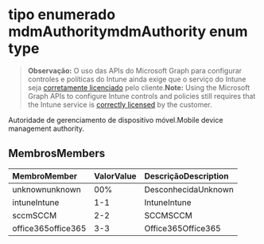 # <a name="mdmauthority-enum-type"></a><span data-ttu-id="b3777-101">tipo enumerado mdmAuthority</span><span class="sxs-lookup"><span data-stu-id="b3777-101">mdmAuthority enum type</span></span>

> <span data-ttu-id="b3777-102">**Observação:** O uso das APIs do Microsoft Graph para configurar controles e políticas do Intune ainda exige que o serviço do Intune seja [corretamente licenciado](https://go.microsoft.com/fwlink/?linkid=839381) pelo cliente.</span><span class="sxs-lookup"><span data-stu-id="b3777-102">**Note:** Using the Microsoft Graph APIs to configure Intune controls and policies still requires that the Intune service is [correctly licensed](https://go.microsoft.com/fwlink/?linkid=839381) by the customer.</span></span>

<span data-ttu-id="b3777-103">Autoridade de gerenciamento de dispositivo móvel.</span><span class="sxs-lookup"><span data-stu-id="b3777-103">Mobile device management authority.</span></span>
## <a name="members"></a><span data-ttu-id="b3777-104">Membros</span><span class="sxs-lookup"><span data-stu-id="b3777-104">Members</span></span>
|<span data-ttu-id="b3777-105">Membro</span><span class="sxs-lookup"><span data-stu-id="b3777-105">Member</span></span>|<span data-ttu-id="b3777-106">Valor</span><span class="sxs-lookup"><span data-stu-id="b3777-106">Value</span></span>|<span data-ttu-id="b3777-107">Descrição</span><span class="sxs-lookup"><span data-stu-id="b3777-107">Description</span></span>|
|:---|:---|:---|
|<span data-ttu-id="b3777-108">unknown</span><span class="sxs-lookup"><span data-stu-id="b3777-108">unknown</span></span>|<span data-ttu-id="b3777-109">0</span><span class="sxs-lookup"><span data-stu-id="b3777-109">0%</span></span>|<span data-ttu-id="b3777-110">Desconhecida</span><span class="sxs-lookup"><span data-stu-id="b3777-110">Unknown</span></span>|
|<span data-ttu-id="b3777-111">intune</span><span class="sxs-lookup"><span data-stu-id="b3777-111">Intune</span></span>|<span data-ttu-id="b3777-112">1</span><span class="sxs-lookup"><span data-stu-id="b3777-112">-1</span></span>|<span data-ttu-id="b3777-113">Intune</span><span class="sxs-lookup"><span data-stu-id="b3777-113">Intune</span></span>|
|<span data-ttu-id="b3777-114">sccm</span><span class="sxs-lookup"><span data-stu-id="b3777-114">SCCM</span></span>|<span data-ttu-id="b3777-115">2</span><span class="sxs-lookup"><span data-stu-id="b3777-115">-2</span></span>|<span data-ttu-id="b3777-116">SCCM</span><span class="sxs-lookup"><span data-stu-id="b3777-116">SCCM</span></span>|
|<span data-ttu-id="b3777-117">office365</span><span class="sxs-lookup"><span data-stu-id="b3777-117">office365</span></span>|<span data-ttu-id="b3777-118">3</span><span class="sxs-lookup"><span data-stu-id="b3777-118">-3</span></span>|<span data-ttu-id="b3777-119">Office365</span><span class="sxs-lookup"><span data-stu-id="b3777-119">Office365</span></span>|








